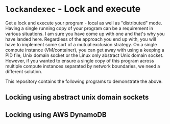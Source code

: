 # `lockandexec` - Lock and execute

Get a lock and execute your program - local as well as "distributed" mode. 
Having a single running copy of your program can be a requirement in various situations. 
I am sure you have come up with one and that's why you have landed here. Regardless of 
the approach you end up with, you will have to implement some sort of a mutual exclusion
strategy. On a single compute instance (VM/container), you can get away with using
a keeping a PID file, Unix domain socket or the Linux only abstract Unix domain socket.
However, if you wanted to ensure a single copy of this program across multiple
compute instances separated by network boundaries, we need a different solution.

This repository contains the following programs to demonstrate the above.

## Locking using abstract unix domain sockets


## Locking using AWS DynamoDB
